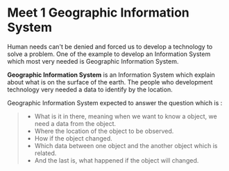 Meet 1 Geographic Information System
=====================================

Human needs can't be denied and forced us to develop a technology to solve a problem. One of the example to develop an Information System which most very needed is Geographic Information System.

**Geographic Information System** is an Information System which explain about what is on the surface of the earth. The people who development technology very needed a data to identify by the location.

Geographic Information System expected to answer the question which is :
> - What is it in there, meaning when we want to know a object, we need a data from the object.
> - Where the location of the object to be observed.
> - How if the object changed.
> - Which data between one object and the another object which is related.
> - And the last is, what happened if the object will changed.